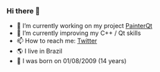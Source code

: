 ### Hi there 👋

- 🔭 I’m currently working on my project [PainterQt](https://github.com/MarvinMarjan/PainterQt)
- 🌱 I’m currently improving my C++ / Qt skills
- 📫 How to reach me: [Twitter](https://twitter.com/MarvinMarjan)
- 🌎 I live in Brazil
- 🎂 I was born on 01/08/2009 (14 years)
